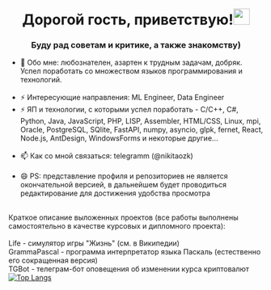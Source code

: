 <h1 align="center">Дорогой гость, приветствую!<img src="https://github.com/blackcater/blackcater/raw/main/images/Hi.gif" height="32"/></h1>
<h3 align="center">Буду рад советам и критике, а также знакомству)</h3>

- 💬 Обо мне: любознателен, азартен к трудным задачам, добряк. Успел поработать со множеством языков программирования и технологий.<br/><br/>
- ⚡ Интересующие направления: ML Engineer, Data Engineer
- ⚡ ЯП и технологии, с которыми успел поработать - С/C++, C#, Python, Java, JavaScript, PHP, LISP, Assembler, HTML/CSS, Linux, mpi, Oracle, PostgreSQL, SQlite, FastAPI, numpy, asyncio, glpk, fernet, React, Node.js, AntDesign, WindowsForms и некоторые другие...<br/><br/>
- 📫 Как со мной связаться: telegramm (@nikitaozk)<br/><br/>
- 😄 PS: представление профиля и репозиториев не является окончательной версией, в дальнейшем будет проводиться редактирование для достижения удобства просмотра

<br/>Краткое описание выложенных проектов (все работы выполнены самостоятельно в качестве курсовых и дипломного проекта):<br/><br/>
Life - симулятор игры "Жизнь" (см. в Википедии)<br/>
GrammaPascal - программа интерпретатор языка Паскаль (естественно его сокращенная версия)<br/>
TGBot - телеграм-бот оповещения об изменении курса криптовалют<br/>
[![Top Langs](https://github-readme-stats.vercel.app/api/top-langs/?username=schooolboy&layout=compact)](https://github.com/schooolboy/github-readme-stats)
